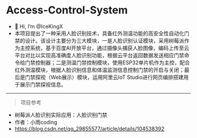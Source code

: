 # Access-Control-System
- 👋 Hi, I’m @IceKingX
- 本项目提出了一种采用人脸识别技术，具备红外测温功能的高安全性自动化门禁的设计。该设计主要分为三大模块，一是人脸识别认证模块，采用树莓派作为主控系统，基于百度AI开放平台，通过摄像头捕获人脸图像，编码上传至云平台对比以实现高准确度人脸识别功能，根据云平台返回数据发送相应门禁命令给门禁控制器；二是测温门禁控制模块，使用ESP32单片机作为主控，配合红外测温模块，根据人脸识别信息和体温监测信息控制门禁的开启与关闭；最后是门禁探视（Web展示）模块，运用阿里云IoT Studio进行网页编排搭建用于展示门禁探视信息。
---
> 项目参考 
- 树莓派人脸识别实际应用：人脸识别门禁
- 作者：小雨coding
- https://blog.csdn.net/qq_29855577/article/details/104538392
